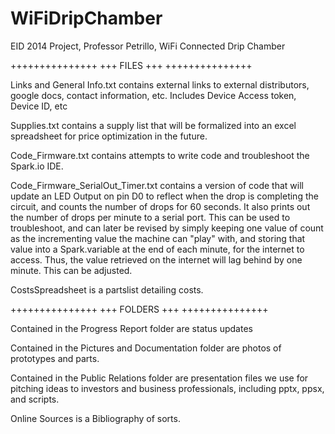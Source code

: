 WiFiDripChamber
===============

EID 2014 Project, Professor Petrillo, WiFi Connected Drip Chamber


+++++++++++++++
+++  FILES  +++
+++++++++++++++


Links and General Info.txt contains external
	links to external distributors, google docs, 
	contact information, etc. Includes Device Access token, Device ID, etc 

Supplies.txt contains a supply list that will be formalized into 
	an excel spreadsheet for price optimization in the future.

Code_Firmware.txt contains attempts to write code and troubleshoot 
	the Spark.io IDE. 

Code_Firmware_SerialOut_Timer.txt contains a version of code that will update an LED Output 
	on pin D0 to reflect when the drop is completing the circuit, and counts the number of
	drops for 60 seconds. 
	It also prints out the number of drops per minute to a serial port. This can be used to 
	troubleshoot, and can later be revised by simply keeping one value of count as the incrementing 
	value the machine can "play" with, and storing that value into a Spark.variable at the end of each
	minute, for the internet to access. Thus, the value retrieved on the internet will lag behind 
	by one minute. This can be adjusted.

CostsSpreadsheet is a partslist detailing costs.

+++++++++++++++
+++ FOLDERS +++
+++++++++++++++


Contained in the Progress Report folder are status updates

Contained in the Pictures and Documentation folder are photos 
of prototypes and parts.

Contained in the Public Relations folder are presentation files
we use for pitching ideas to investors and business professionals, 
including pptx, ppsx, and scripts.

Online Sources is a Bibliography of sorts.



